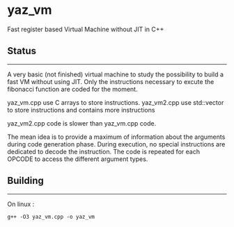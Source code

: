 # yaz_vm
Fast register based Virtual Machine without JIT in C++

## Status
----------

A very basic (not finished) virtual machine to study the possibility to build a fast VM without using JIT.
Only the instructions necessary to excute the fibonacci function are coded for the moment.

yaz_vm.cpp use C arrays to store instructions.
yaz_vm2.cpp use std::vector to store instructions and contains more instructions

yaz_vm2.cpp code is slower than yaz_vm.cpp code.

The mean idea is to provide a maximum of information about the arguments during code generation phase.
During execution, no special instructions are dedicated to decode the instruction.
The code is repeated for each OPCODE to access the different argument types.


## Building 
-----------
On linux :

``g++ -O3 yaz_vm.cpp -o yaz_vm``

